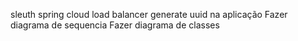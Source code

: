 sleuth
spring cloud load balancer
generate uuid na aplicação
Fazer diagrama de sequencia
Fazer diagrama de classes
